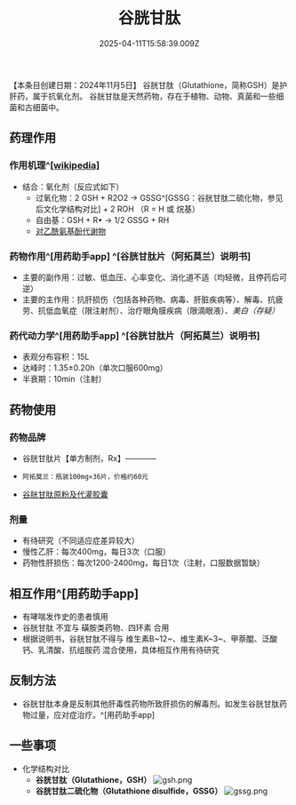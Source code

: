 ﻿---
title: 谷胱甘肽
description: 
published: true
date: 2025-04-11T15:58:39.009Z
tags: 
editor: markdown
dateCreated: 2025-04-11T15:58:34.573Z
---

【本条目创建日期：2024年11月5日】
谷胱甘肽（Glutathione，简称GSH）是护肝药，属于抗氧化剂。
谷胱甘肽是天然药物，存在于植物、动物、真菌和一些细菌和古细菌中。
## 药理作用
### 作用机理^[[wikipedia](https://en.wikipedia.org/wiki/Glutathione#Antioxidant)]
- 结合：氧化剂（反应式如下）
  - 过氧化物：2 GSH + R2O2 → GSSG^[GSSG：谷胱甘肽二硫化物，参见后文化学结构对比] + 2 ROH  （R = H 或 烷基）
  - 自由基：GSH + R• → ⁠1/2 GSSG + RH
  - [对乙酰氨基酚代谢物](/drug/复方系列#氨酚烷胺)
### 药物作用^[用药助手app] ^[谷胱甘肽片（阿拓莫兰）说明书]
- 主要的副作用：过敏、低血压、心率变化、消化道不适（均轻微，且停药后可逆）
- 主要的主作用：抗肝损伤（包括各种药物、病毒、肝脏疾病等）、解毒、抗疲劳、抗低血氧症（限注射剂）、治疗眼角膜疾病（限滴眼液）、*美白（存疑）*
### 药代动力学^[用药助手app] ^[谷胱甘肽片（阿拓莫兰）说明书]
- 表观分布容积：15L
- 达峰时：1.35±0.20h（单次口服600mg）
- 半衰期：10min（注射）
## 药物使用
### 药物品牌
- 谷胱甘肽片【单方制剂，Rx】————
-     阿拓莫兰：瓶装100mg×36片，价格约60元
- [谷胱甘肽原粉及代灌胶囊](https://item.taobao.com/item.htm?id=680231924310)
### 剂量
- 有待研究（不同适应症差异较大）
- 慢性乙肝：每次400mg，每日3次（口服）
- 药物性肝损伤：每次1200-2400mg，每日1次（注射，口服数据暂缺）
## 相互作用^[用药助手app]
- 有哮喘发作史的患者慎用
- 谷胱甘肽 不宜与 磺胺类药物、四环素 合用
- 根据说明书，谷胱甘肽不得与 维生素B~12~、维生素K~3~、甲萘醌、泛酸钙、乳清酸、抗组胺药 混合使用，具体相互作用有待研究
## 反制方法
- 谷胱甘肽本身是反制其他肝毒性药物所致肝损伤的解毒剂。如发生谷胱甘肽药物过量，应对症治疗。^[用药助手app]
## 一些事项
- 化学结构对比
  - **谷胱甘肽（Glutathione，GSH）** ![gsh.png](/imgs/gsh.png)
  - **谷胱甘肽二硫化物（Glutathione disulfide，GSSG）** ![gssg.png](/imgs/gssg.png)
